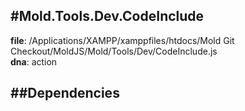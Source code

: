 
#Mold.Tools.Dev.CodeInclude
---------------------------------------

__file__: /Applications/XAMPP/xamppfiles/htdocs/Mold Git Checkout/MoldJS/Mold/Tools/Dev/CodeInclude.js  
__dna__: action  


	






##Dependencies
--------------




 

 


 



		
